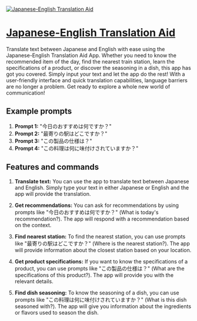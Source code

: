 [![Japanese-English Translation Aid](https://files.oaiusercontent.com/file-PDRTO924IB5KQlhJjajn8nWT?se=2123-10-17T09%3A17%3A41Z&sp=r&sv=2021-08-06&sr=b&rscc=max-age%3D31536000%2C%20immutable&rscd=attachment%3B%20filename%3D18044e6b-0c9d-4946-ac0b-0addb091aaa1.png&sig=ckYC4T58/o83xgI8BuyVeQAgxXhQuOjoYTjsPLGpj7k%3D)](https://chat.openai.com/g/g-N10ySIler-japanese-english-translation-aid)

# [Japanese-English Translation Aid](https://chat.openai.com/g/g-N10ySIler-japanese-english-translation-aid)

Translate text between Japanese and English with ease using the Japanese-English Translation Aid App. Whether you need to know the recommended item of the day, find the nearest train station, learn the specifications of a product, or discover the seasoning in a dish, this app has got you covered. Simply input your text and let the app do the rest! With a user-friendly interface and quick translation capabilities, language barriers are no longer a problem. Get ready to explore a whole new world of communication!

## Example prompts

1. **Prompt 1:** "今日のおすすめは何ですか？"
2. **Prompt 2:** "最寄りの駅はどこですか？"
3. **Prompt 3:** "この製品の仕様は？"
4. **Prompt 4:** "この料理は何に味付けされていますか？"

## Features and commands

1. **Translate text:** You can use the app to translate text between Japanese and English. Simply type your text in either Japanese or English and the app will provide the translation.

2. **Get recommendations:** You can ask for recommendations by using prompts like "今日のおすすめは何ですか？" (What is today's recommendation?). The app will respond with a recommendation based on the context.

3. **Find nearest station:** To find the nearest station, you can use prompts like "最寄りの駅はどこですか？" (Where is the nearest station?). The app will provide information about the closest station based on your location.

4. **Get product specifications:** If you want to know the specifications of a product, you can use prompts like "この製品の仕様は？" (What are the specifications of this product?). The app will provide you with the relevant details.

5. **Find dish seasoning:** To know the seasoning of a dish, you can use prompts like "この料理は何に味付けされていますか？" (What is this dish seasoned with?). The app will give you information about the ingredients or flavors used to season the dish.
